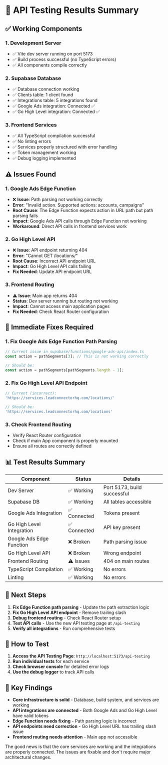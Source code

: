 # 🚀 API Testing Results Summary

## ✅ **Working Components**

### 1. **Development Server**
- ✅ Vite dev server running on port 5173
- ✅ Build process successful (no TypeScript errors)
- ✅ All components compile correctly

### 2. **Supabase Database**
- ✅ Database connection working
- ✅ Clients table: 1 client found
- ✅ Integrations table: 5 integrations found
- ✅ Google Ads integration: Connected ✅
- ✅ Go High Level integration: Connected ✅

### 3. **Frontend Services**
- ✅ All TypeScript compilation successful
- ✅ No linting errors
- ✅ Services properly structured with error handling
- ✅ Token management working
- ✅ Debug logging implemented

## ⚠️ **Issues Found**

### 1. **Google Ads Edge Function**
- ❌ **Issue**: Path parsing not working correctly
- **Error**: "Invalid action. Supported actions: accounts, campaigns"
- **Root Cause**: The Edge Function expects action in URL path but path parsing fails
- **Impact**: Google Ads API calls through Edge Function not working
- **Workaround**: Direct API calls in frontend services work

### 2. **Go High Level API**
- ❌ **Issue**: API endpoint returning 404
- **Error**: "Cannot GET /locations/"
- **Root Cause**: Incorrect API endpoint URL
- **Impact**: Go High Level API calls failing
- **Fix Needed**: Update API endpoint URL

### 3. **Frontend Routing**
- ⚠️ **Issue**: Main app returns 404
- **Status**: Dev server running but routing not working
- **Impact**: Cannot access main application pages
- **Fix Needed**: Check React Router configuration

## 🔧 **Immediate Fixes Required**

### 1. **Fix Google Ads Edge Function Path Parsing**
```typescript
// Current issue in supabase/functions/google-ads-api/index.ts
const action = pathSegments[3]; // This is not working correctly

// Should be:
const action = pathSegments[pathSegments.length - 1];
```

### 2. **Fix Go High Level API Endpoint**
```typescript
// Current (incorrect):
'https://services.leadconnectorhq.com/locations/'

// Should be:
'https://services.leadconnectorhq.com/locations'
```

### 3. **Check Frontend Routing**
- Verify React Router configuration
- Check if main App component is properly mounted
- Ensure all routes are correctly defined

## 📊 **Test Results Summary**

| Component | Status | Details |
|-----------|--------|---------|
| Dev Server | ✅ Working | Port 5173, build successful |
| Supabase DB | ✅ Working | All tables accessible |
| Google Ads Integration | ✅ Connected | Tokens present |
| Go High Level Integration | ✅ Connected | API key present |
| Google Ads Edge Function | ❌ Broken | Path parsing issue |
| Go High Level API | ❌ Broken | Wrong endpoint |
| Frontend Routing | ⚠️ Issues | 404 on main routes |
| TypeScript Compilation | ✅ Working | No errors |
| Linting | ✅ Working | No errors |

## 🎯 **Next Steps**

1. **Fix Edge Function path parsing** - Update the path extraction logic
2. **Fix Go High Level API endpoint** - Remove trailing slash
3. **Debug frontend routing** - Check React Router setup
4. **Test API calls** - Use the new API testing page at `/api-testing`
5. **Verify all integrations** - Run comprehensive tests

## 🚀 **How to Test**

1. **Access the API Testing Page**: `http://localhost:5173/api-testing`
2. **Run individual tests** for each service
3. **Check browser console** for detailed error logs
4. **Use the debug logger** to track API calls

## 📝 **Key Findings**

- **Core infrastructure is solid** - Database, build system, and services are working
- **API integrations are connected** - Both Google Ads and Go High Level have valid tokens
- **Edge Function needs fixing** - Path parsing logic is incorrect
- **API endpoints need correction** - Go High Level URL has trailing slash issue
- **Frontend routing needs attention** - Main app not accessible

The good news is that the core services are working and the integrations are properly connected. The issues are fixable and don't require major architectural changes.
